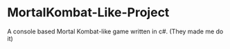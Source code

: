 # MortalKombat-Like-Project
A console based Mortal Kombat-like game written in c#. (They made me do it)
